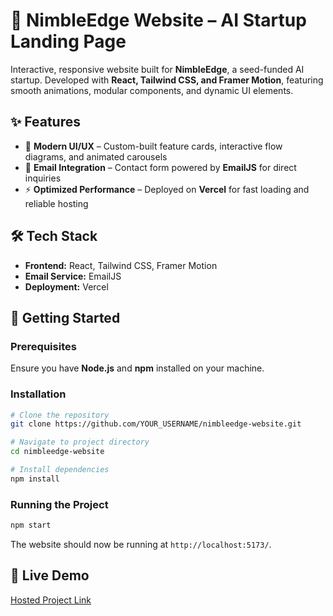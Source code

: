 # 🧠 NimbleEdge Website – AI Startup Landing Page

Interactive, responsive website built for **NimbleEdge**, a seed-funded AI startup. Developed with **React, Tailwind CSS, and Framer Motion**, featuring smooth animations, modular components, and dynamic UI elements.

## ✨ Features
- 🚀 **Modern UI/UX** – Custom-built feature cards, interactive flow diagrams, and animated carousels
- 📩 **Email Integration** – Contact form powered by **EmailJS** for direct inquiries
- ⚡ **Optimized Performance** – Deployed on **Vercel** for fast loading and reliable hosting

## 🛠 Tech Stack
- **Frontend:** React, Tailwind CSS, Framer Motion
- **Email Service:** EmailJS
- **Deployment:** Vercel

## 🚀 Getting Started
### Prerequisites
Ensure you have **Node.js** and **npm** installed on your machine.

### Installation
```sh
# Clone the repository
git clone https://github.com/YOUR_USERNAME/nimbleedge-website.git

# Navigate to project directory
cd nimbleedge-website

# Install dependencies
npm install
```

### Running the Project
```sh
npm start
```
The website should now be running at `http://localhost:5173/`.

## 🔗 Live Demo
[Hosted Project Link](https://nimble-edge.vercel.app/)


